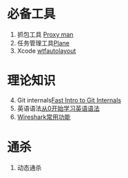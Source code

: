 # 必备工具
1. 抓包工具 [Proxy man](https://proxyman.io)
2. 任务管理工具[Plane](https://github.com/makeplane/plane)
3. Xcode [wtfautolayout](https://www.wtfautolayout.com)
   




# 理论知识
4. Git internals[Fast Intro to Git Internals](https://sites.google.com/a/chromium.org/dev/developers/fast-intro-to-git-internals)
5. 英语语法[从0开始学习英语语法](https://github.com/hzpt-inet-club/english-note)
6. [Wireshark常用功能](Wireshark常用功能)

# 通杀
1. 动态通杀[](https://github.com/QiuChenlyOpenSource/InjectLib)
